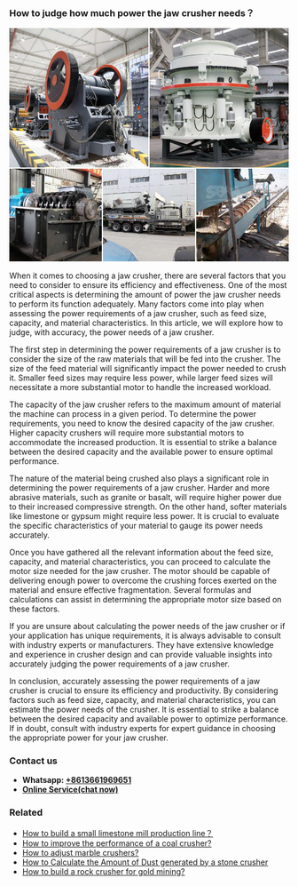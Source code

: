 <h3>How to judge how much power the jaw crusher needs？</h3><img src='1701745315.jpg' alt=''><p>When it comes to choosing a jaw crusher, there are several factors that you need to consider to ensure its efficiency and effectiveness. One of the most critical aspects is determining the amount of power the jaw crusher needs to perform its function adequately. Many factors come into play when assessing the power requirements of a jaw crusher, such as feed size, capacity, and material characteristics. In this article, we will explore how to judge, with accuracy, the power needs of a jaw crusher.</p><p>The first step in determining the power requirements of a jaw crusher is to consider the size of the raw materials that will be fed into the crusher. The size of the feed material will significantly impact the power needed to crush it. Smaller feed sizes may require less power, while larger feed sizes will necessitate a more substantial motor to handle the increased workload.</p><p>The capacity of the jaw crusher refers to the maximum amount of material the machine can process in a given period. To determine the power requirements, you need to know the desired capacity of the jaw crusher. Higher capacity crushers will require more substantial motors to accommodate the increased production. It is essential to strike a balance between the desired capacity and the available power to ensure optimal performance.</p><p>The nature of the material being crushed also plays a significant role in determining the power requirements of a jaw crusher. Harder and more abrasive materials, such as granite or basalt, will require higher power due to their increased compressive strength. On the other hand, softer materials like limestone or gypsum might require less power. It is crucial to evaluate the specific characteristics of your material to gauge its power needs accurately.</p><p>Once you have gathered all the relevant information about the feed size, capacity, and material characteristics, you can proceed to calculate the motor size needed for the jaw crusher. The motor should be capable of delivering enough power to overcome the crushing forces exerted on the material and ensure effective fragmentation. Several formulas and calculations can assist in determining the appropriate motor size based on these factors.</p><p>If you are unsure about calculating the power needs of the jaw crusher or if your application has unique requirements, it is always advisable to consult with industry experts or manufacturers. They have extensive knowledge and experience in crusher design and can provide valuable insights into accurately judging the power requirements of a jaw crusher.</p><p>In conclusion, accurately assessing the power requirements of a jaw crusher is crucial to ensure its efficiency and productivity. By considering factors such as feed size, capacity, and material characteristics, you can estimate the power needs of the crusher. It is essential to strike a balance between the desired capacity and available power to optimize performance. If in doubt, consult with industry experts for expert guidance in choosing the appropriate power for your jaw crusher.</p><h3>Contact us</h3><ul><li><strong>Whatsapp:&nbsp;<a href="https://wa.me/8613661969651">+8613661969651</a></strong></li><li><a href="https://swt.shibang-china.com/?git&amp;zhl&amp;How to judge how much power the jaw crusher needs？"><strong>Online Service(chat now)</strong></a></li></ul><h3>Related</h3><ul><li><a href='How to build a small limestone mill production line？.md'>How to build a small limestone mill production line？</a></li><li><a href='How to improve the performance of a coal crusher.md'>How to improve the performance of a coal crusher?</a></li><li><a href='How to adjust marble crushers.md'>How to adjust marble crushers?</a></li><li><a href='How to Calculate the Amount of Dust generated by a stone crusher.md'>How to Calculate the Amount of Dust generated by a stone crusher</a></li><li><a href='How to build a rock crusher for gold mining.md'>How to build a rock crusher for gold mining?</a></li></ul>